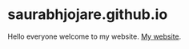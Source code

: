 # saurabhjojare.github.io
Hello everyone welcome to my website. [My website](https://saurabhjojare.github.io).
